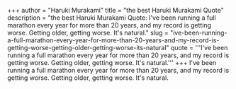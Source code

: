 +++
author = "Haruki Murakami"
title = "the best Haruki Murakami Quote"
description = "the best Haruki Murakami Quote: I've been running a full marathon every year for more than 20 years, and my record is getting worse. Getting older, getting worse. It's natural."
slug = "ive-been-running-a-full-marathon-every-year-for-more-than-20-years-and-my-record-is-getting-worse-getting-older-getting-worse-its-natural"
quote = '''I've been running a full marathon every year for more than 20 years, and my record is getting worse. Getting older, getting worse. It's natural.'''
+++
I've been running a full marathon every year for more than 20 years, and my record is getting worse. Getting older, getting worse. It's natural.
